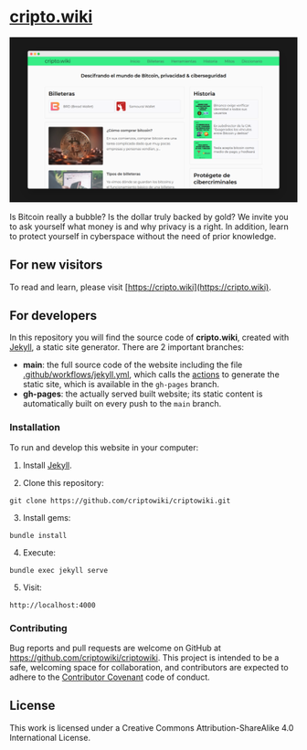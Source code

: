 # [cripto.wiki](https://cripto.wiki)
![cripto.wiki](/assets/img/screenshots/index.png?raw=true "cripto.wiki")

Is Bitcoin really a bubble? Is the dollar truly backed by gold? We invite you to ask yourself what money is and why privacy is a right. In addition, learn to protect yourself in cyberspace without the need of prior knowledge.


## For new visitors
To read and learn, please visit [https://cripto.wiki](https://cripto.wiki).


## For developers
In this repository you will find the source code of **cripto.wiki**, created with [Jekyll](https://jekyllrb.com/), a static site generator. There are 2 important branches:
- **main**: the full source code of the website including the file [.github/workflows/jekyll.yml](.github/workflows/jekyll.yml), which calls the [actions](https://docs.github.com/en/actions/creating-actions/about-actions) to generate the static site, which is available in the `gh-pages` branch.
- **gh-pages**: the actually served built website; its static content is automatically built on every push to the `main` branch.


### Installation
To run and develop this website in your computer:

1. Install [Jekyll](https://jekyllrb.com/docs/installation/).

2. Clone this repository:
```
git clone https://github.com/criptowiki/criptowiki.git
```

3. Install gems:
```
bundle install
```

4. Execute:
```
bundle exec jekyll serve
```

5. Visit:
```
http://localhost:4000
```

### Contributing
Bug reports and pull requests are welcome on GitHub at https://github.com/criptowiki/criptowiki. This project is intended to be a safe, welcoming space for collaboration, and contributors are expected to adhere to the [Contributor Covenant](http://contributor-covenant.org) code of conduct.


## License
This work is licensed under a Creative Commons Attribution-ShareAlike 4.0 International License.